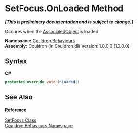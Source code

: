 # SetFocus.OnLoaded Method 
 _**\[This is preliminary documentation and is subject to change.\]**_

Occures when the <a href="P_Couldron_Behaviours_Behaviour_1_AssociatedObject">AssociatedObject</a> is loaded

**Namespace:**&nbsp;<a href="N_Couldron_Behaviours">Couldron.Behaviours</a><br />**Assembly:**&nbsp;Couldron (in Couldron.dll) Version: 1.0.0.0 (1.0.0.0)

## Syntax

**C#**<br />
``` C#
protected override void OnLoaded()
```


## See Also


#### Reference
<a href="T_Couldron_Behaviours_SetFocus">SetFocus Class</a><br /><a href="N_Couldron_Behaviours">Couldron.Behaviours Namespace</a><br />